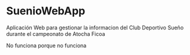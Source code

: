 # SuenioWebApp
Aplicación Web para gestionar la informacion del Club Deportivo Sueño durante el campeonato de Atocha Ficoa

No funciona porque no funciona
